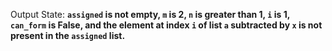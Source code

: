 Output State: **`assigned` is not empty, `m` is 2, `n` is greater than 1, `i` is 1, `can_form` is False, and the element at index `i` of list `a` subtracted by `x` is not present in the `assigned` list.**